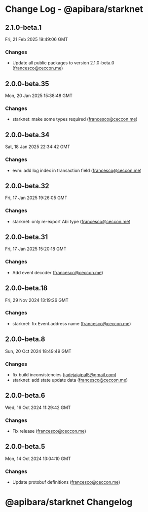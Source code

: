 # Change Log - @apibara/starknet

<!-- This log was last generated on Fri, 21 Feb 2025 19:49:06 GMT and should not be manually modified. -->

<!-- Start content -->

## 2.1.0-beta.1

Fri, 21 Feb 2025 19:49:06 GMT

### Changes

- Update all public packages to version 2.1.0-beta.0 (francesco@ceccon.me)

## 2.0.0-beta.35

Mon, 20 Jan 2025 15:38:48 GMT

### Changes

- starknet: make some types required (francesco@ceccon.me)

## 2.0.0-beta.34

Sat, 18 Jan 2025 22:34:42 GMT

### Changes

- evm: add log index in transaction field (francesco@ceccon.me)

## 2.0.0-beta.32

Fri, 17 Jan 2025 19:26:05 GMT

### Changes

- starknet: only re-export Abi type (francesco@ceccon.me)

## 2.0.0-beta.31

Fri, 17 Jan 2025 15:20:18 GMT

### Changes

- Add event decoder (francesco@ceccon.me)

## 2.0.0-beta.18

Fri, 29 Nov 2024 13:19:26 GMT

### Changes

- starknet: fix Event.address name (francesco@ceccon.me)

## 2.0.0-beta.8

Sun, 20 Oct 2024 18:49:49 GMT

### Changes

- fix build inconsistencies (jadejajaipal5@gmail.com)
- starknet: add state update data (francesco@ceccon.me)

## 2.0.0-beta.6

Wed, 16 Oct 2024 11:29:42 GMT

### Changes

- Fix release (francesco@ceccon.me)

## 2.0.0-beta.5

Mon, 14 Oct 2024 13:04:10 GMT

### Changes

- Update protobuf definitions (francesco@ceccon.me)

# @apibara/starknet Changelog
